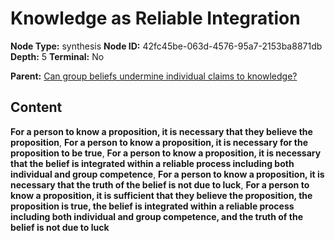 # Knowledge as Reliable Integration

**Node Type:** synthesis
**Node ID:** 42fc45be-063d-4576-95a7-2153ba8871db
**Depth:** 5
**Terminal:** No

**Parent:** [Can group beliefs undermine individual claims to knowledge?](can-group-beliefs-undermine-individual-claims-to-knowledge-antithesis-0007ff0a-1e45-4d42-b2dc-3df27469ba01.md)

## Content

**For a person to know a proposition, it is necessary that they believe the proposition**, **For a person to know a proposition, it is necessary for the proposition to be true**, **For a person to know a proposition, it is necessary that the belief is integrated within a reliable process including both individual and group competence**, **For a person to know a proposition, it is necessary that the truth of the belief is not due to luck**, **For a person to know a proposition, it is sufficient that they believe the proposition, the proposition is true, the belief is integrated within a reliable process including both individual and group competence, and the truth of the belief is not due to luck**
